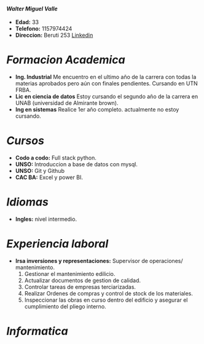 #### ***Walter Miguel Valle***

- **Edad:** 33
- **Telefono:** 1157974424
- **Direccion:** Beruti 253
[Linkedin](https://www.linkedin.com/in/walter-valle-b3a99b83/)

# ***Formacion Academica***

- **Ing. Industrial** Me encuentro en el ultimo año de la carrera con todas la materias aprobados pero aún con finales pendientes. Cursando en UTN FRBA.
- **Lic en ciencia de datos** Estoy cursando el segundo año de la carrera en UNAB (universidad de Almirante brown).
- **Ing en sistemas** Realice 1er año completo. actualmente no estoy cursando.

# ***Cursos***
- **Codo a codo:** Full stack python.
- **UNSO:** Introduccion a base de datos con mysql.
- **UNSO:** Git y Github
- **CAC BA:** Excel y power BI.

# ***Idiomas***

- **Ingles:** nivel intermedio.

# ***Experiencia laboral***

- **Irsa inversiones y representaciones:** Supervisor de operaciones/ mantenimiento.
  1. Gestionar el mantenimiento edilicio.
  2. Actualizar documentos de gestion de calidad.
  3. Controlar tareas de empresas terciarizadas.
  4. Realizar Ordenes de compras y control de stock de los materiales.
  5. Inspeccionar las obras en curso dentro del edificio y asegurar el cumplimiento del pliego interno.
 
 # ***Informatica***
 
